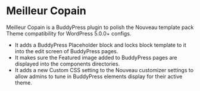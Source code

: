 # Meilleur Copain

Meilleur Copain is a BuddyPress plugin to polish the Nouveau template pack Theme compatibility for WordPress 5.0.0+ configs.

+ It adds a BuddyPress Placeholder block and locks block template to it into the edit screen of BuddyPress pages.
+ It makes sure the Featured image added to BuddyPress pages are displayed into the components directories.
+ It adds a new Custom CSS setting to the Nouveau customizer settings to allow admins to tune in BuddyPress elements display for their active theme.
